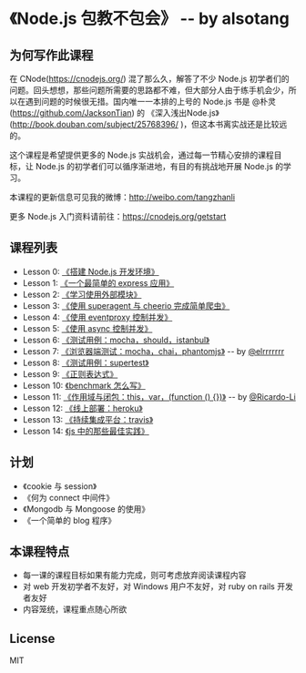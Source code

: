 # 《Node.js 包教不包会》 -- by alsotang


## 为何写作此课程


在 CNode(https://cnodejs.org/) 混了那么久，解答了不少 Node.js 初学者们的问题。回头想想，那些问题所需要的思路都不难，但大部分人由于练手机会少，所以在遇到问题的时候很无措。国内唯一一本排的上号的 Node.js 书是 @朴灵(https://github.com/JacksonTian) 的 《深入浅出Node.js》(http://book.douban.com/subject/25768396/ )，但这本书离实战还是比较远的。

这个课程是希望提供更多的 Node.js 实战机会，通过每一节精心安排的课程目标，让 Node.js 的初学者们可以循序渐进地，有目的有挑战地开展 Node.js 的学习。

本课程的更新信息可见我的微博：http://weibo.com/tangzhanli

更多 Node.js 入门资料请前往：https://cnodejs.org/getstart

## 课程列表

* Lesson 0: [《搭建 Node.js 开发环境》](https://github.com/alsotang/node-lessons/tree/master/lesson0)
* Lesson 1: [《一个最简单的 express 应用》](https://github.com/alsotang/node-lessons/tree/master/lesson1)
* Lesson 2: [《学习使用外部模块》](https://github.com/alsotang/node-lessons/tree/master/lesson2)
* Lesson 3: [《使用 superagent 与 cheerio 完成简单爬虫》](https://github.com/alsotang/node-lessons/tree/master/lesson3)
* Lesson 4: [《使用 eventproxy 控制并发》](https://github.com/alsotang/node-lessons/tree/master/lesson4)
* Lesson 5: [《使用 async 控制并发》](https://github.com/alsotang/node-lessons/tree/master/lesson5)
* Lesson 6: [《测试用例：mocha，should，istanbul》](https://github.com/alsotang/node-lessons/tree/master/lesson6)
* Lesson 7: [《浏览器端测试：mocha，chai，phantomjs》](https://github.com/alsotang/node-lessons/tree/master/lesson7) -- by [@elrrrrrrr](https://github.com/elrrrrrrr)
* Lesson 8: [《测试用例：supertest》](https://github.com/alsotang/node-lessons/tree/master/lesson8)
* Lesson 9: [《正则表达式》](https://github.com/alsotang/node-lessons/tree/master/lesson9)
* Lesson 10: [《benchmark 怎么写》](https://github.com/alsotang/node-lessons/tree/master/lesson10)
* Lesson 11: [《作用域与闭包：this，var，(function () {})》](https://github.com/alsotang/node-lessons/tree/master/lesson11) -- by [@Ricardo-Li](https://github.com/Ricardo-Li/)
* Lesson 12: [《线上部署：heroku》](https://github.com/alsotang/node-lessons/tree/master/lesson12)
* Lesson 13: [《持续集成平台：travis》](https://github.com/alsotang/node-lessons/tree/master/lesson13)
* Lesson 14: [《js 中的那些最佳实践》](https://github.com/alsotang/node-lessons/tree/master/lesson14)

## 计划
* 《cookie 与 session》
* 《何为 connect 中间件》
* 《Mongodb 与 Mongoose 的使用》
* 《一个简单的 blog 程序》

## 本课程特点

* 每一课的课程目标如果有能力完成，则可考虑放弃阅读课程内容
* 对 web 开发初学者不友好，对 Windows 用户不友好，对 ruby on rails 开发者友好
* 内容笼统，课程重点随心所欲

## License

MIT
